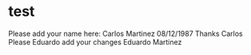 # test
Please add your name here:
Carlos Martinez 08/12/1987
Thanks Carlos
Please Eduardo add your changes
Eduardo Martinez
